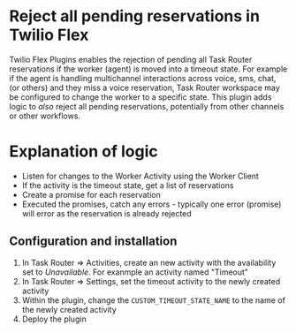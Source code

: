 # Reject all pending reservations in Twilio Flex

Twilio Flex Plugins enables the rejection of pending all Task Router reservations if the worker (agent) is moved into a timeout state.  For example if the agent is  handling multichannel interactions across voice, sms, chat, (or others) and they miss a voice reservation, Task Router workspace may be configured to change the worker to a specific state. This plugin adds logic to _also_ reject all pending reservations, potentially from other channels or other workflows.

# Explanation of logic
- Listen for changes to the Worker Activity using the Worker Client
- If the activity is the timeout state, get a list of reservations
- Create a promise for each reservation
- Executed the promises, catch any errors - typically one error (promise) will error as the reservation is already rejected


## Configuration and installation
1. In Task Router => Activities, create an new activity with the availability set to _Unavailable_.  For exanmple an activity named "Timeout"
2. In Task Router => Settings, set the timeout activity to the newly created activity
3. Within the plugin, change the `CUSTOM_TIMEOUT_STATE_NAME` to the name of the newly created activity
4. Deploy the plugin
